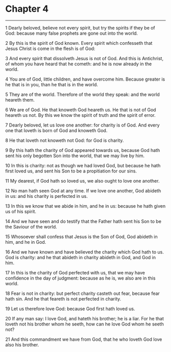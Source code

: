 # Chapter 4

***

1 Dearly beloved, believe not every spirit, but try the spirits if they be of God: because many false prophets are gone out into the world.

2 By this is the spirit of God known. Every spirit which confesseth that Jesus Christ is come in the flesh is of God:

3 And every spirit that dissolveth Jesus is not of God. And this is Antichrist, of whom you have heard that he cometh: and he is now already in the world.

4 You are of God, little children, and have overcome him. Because greater is he that is in you, than he that is in the world.

5 They are of the world. Therefore of the world they speak: and the world heareth them.

6 We are of God. He that knoweth God heareth us. He that is not of God heareth us not. By this we know the spirit of truth and the spirit of error.

7 Dearly beloved, let us love one another: for charity is of God. And every one that loveth is born of God and knoweth God.

8 He that loveth not knoweth not God: for God is charity.

9 By this hath the charity of God appeared towards us, because God hath sent his only begotten Son into the world, that we may live by him.

10 In this is charity: not as though we had loved God, but because he hath first loved us, and sent his Son to be a propitiation for our sins.

11 My dearest, if God hath so loved us, we also ought to love one another.

12 No man hath seen God at any time. If we love one another, God abideth in us: and his charity is perfected in us.

13 In this we know that we abide in him, and he in us: because he hath given us of his spirit.

14 And we have seen and do testify that the Father hath sent his Son to be the Saviour of the world.

15 Whosoever shall confess that Jesus is the Son of God, God abideth in him, and he in God.

16 And we have known and have believed the charity which God hath to us. God is charity: and he that abideth in charity abideth in God, and God in him.

17 In this is the charity of God perfected with us, that we may have confidence in the day of judgment: because as he is, we also are in this world.

18 Fear is not in charity: but perfect charity casteth out fear, because fear hath sin. And he that feareth is not perfected in charity.

19 Let us therefore love God: because God first hath loved us.

20 If any man say: I love God, and hateth his brother; he is a liar. For he that loveth not his brother whom he seeth, how can he love God whom he seeth not?

21 And this commandment we have from God, that he who loveth God love also his brother.

